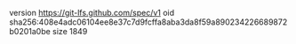 version https://git-lfs.github.com/spec/v1
oid sha256:408e4adc06104ee8e37c7d9fcffa8aba3da8f59a890234226689872b0201a0be
size 1849
